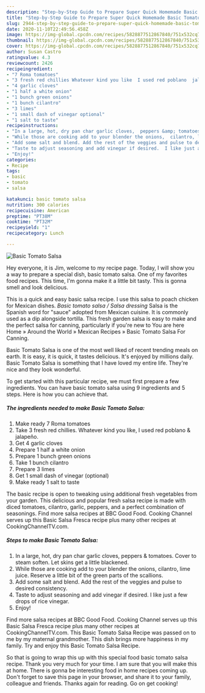 ```yaml
---
description: "Step-by-Step Guide to Prepare Super Quick Homemade Basic Tomato Salsa"
title: "Step-by-Step Guide to Prepare Super Quick Homemade Basic Tomato Salsa"
slug: 2944-step-by-step-guide-to-prepare-super-quick-homemade-basic-tomato-salsa
date: 2020-11-10T22:49:56.458Z
image: https://img-global.cpcdn.com/recipes/5828877512867840/751x532cq70/basic-tomato-salsa-recipe-main-photo.jpg
thumbnail: https://img-global.cpcdn.com/recipes/5828877512867840/751x532cq70/basic-tomato-salsa-recipe-main-photo.jpg
cover: https://img-global.cpcdn.com/recipes/5828877512867840/751x532cq70/basic-tomato-salsa-recipe-main-photo.jpg
author: Susan Castro
ratingvalue: 4.3
reviewcount: 2426
recipeingredient:
- "7 Roma tomatoes"
- "3 fresh red chillies Whatever kind you like  I used red poblano  jalapeo"
- "4 garlic cloves"
- "1 half a white onion"
- "1 bunch green onions"
- "1 bunch cilantro"
- "3 limes"
- "1 small dash of vinegar optional"
- "1 salt to taste"
recipeinstructions:
- "In a large, hot, dry pan char garlic cloves,  peppers &amp; tomatoes.  Cover to steam soften.  Let skins get a little blackened."
- "While those are cooking add to your blender the onions,  cilantro, lime juice.  Reserve a little bit of the green parts of the scallions."
- "Add some salt and blend. Add the rest of the veggies and pulse to desired consistency."
- "Taste to adjust seasoning and add vinegar if desired.  I like just a few drops of rice vinegar."
- "Enjoy!"
categories:
- Recipe
tags:
- basic
- tomato
- salsa

katakunci: basic tomato salsa 
nutrition: 300 calories
recipecuisine: American
preptime: "PT38M"
cooktime: "PT32M"
recipeyield: "1"
recipecategory: Lunch

---
```



![Basic Tomato Salsa](https://img-global.cpcdn.com/recipes/5828877512867840/751x532cq70/basic-tomato-salsa-recipe-main-photo.jpg)

Hey everyone, it is Jim, welcome to my recipe page. Today, I will show you a way to prepare a special dish, basic tomato salsa. One of my favorites food recipes. This time, I'm gonna make it a little bit tasty. This is gonna smell and look delicious.

This is a quick and easy basic salsa recipe. I use this salsa to poach chicken for Mexican dishes. *Basic tomato salsa / Salsa dressing* Salsa is the Spanish word for &#34;sauce&#34; adopted from Mexican cuisine. It is commonly used as a dip alongside tortilla. This fresh garden salsa is easy to make and the perfect salsa for canning, particularly if you&#39;re new to You are here Home » Around the World » Mexican Recipes » Basic Tomato Salsa For Canning.

Basic Tomato Salsa is one of the most well liked of recent trending meals on earth. It is easy, it is quick, it tastes delicious. It's enjoyed by millions daily. Basic Tomato Salsa is something that I have loved my entire life. They're nice and they look wonderful.


To get started with this particular recipe, we must first prepare a few ingredients. You can have basic tomato salsa using 9 ingredients and 5 steps. Here is how you can achieve that.

<!--inarticleads1-->

##### The ingredients needed to make Basic Tomato Salsa:

1. Make ready 7 Roma tomatoes
1. Take 3 fresh red chillies. Whatever kind you like,  I used red poblano &amp; jalapeño.
1. Get 4 garlic cloves
1. Prepare 1 half a white onion
1. Prepare 1 bunch green onions
1. Take 1 bunch cilantro
1. Prepare 3 limes
1. Get 1 small dash of vinegar (optional)
1. Make ready 1 salt to taste


The basic recipe is open to tweaking using additional fresh vegetables from your garden. This delicious and popular fresh salsa recipe is made with diced tomatoes, cilantro, garlic, peppers, and a perfect combination of seasonings. Find more salsa recipes at BBC Good Food. Cooking Channel serves up this Basic Salsa Fresca recipe plus many other recipes at CookingChannelTV.com. 

<!--inarticleads2-->

##### Steps to make Basic Tomato Salsa:

1. In a large, hot, dry pan char garlic cloves,  peppers &amp; tomatoes.  Cover to steam soften.  Let skins get a little blackened.
1. While those are cooking add to your blender the onions,  cilantro, lime juice.  Reserve a little bit of the green parts of the scallions.
1. Add some salt and blend. Add the rest of the veggies and pulse to desired consistency.
1. Taste to adjust seasoning and add vinegar if desired.  I like just a few drops of rice vinegar.
1. Enjoy!


Find more salsa recipes at BBC Good Food. Cooking Channel serves up this Basic Salsa Fresca recipe plus many other recipes at CookingChannelTV.com. This Basic Tomato Salsa Recipe was passed on to me by my maternal grandmother. This dish brings more happiness in my family. Try and enjoy this Basic Tomato Salsa Recipe. 

So that is going to wrap this up with this special food basic tomato salsa recipe. Thank you very much for your time. I am sure that you will make this at home. There is gonna be interesting food in home recipes coming up. Don't forget to save this page in your browser, and share it to your family, colleague and friends. Thanks again for reading. Go on get cooking!
